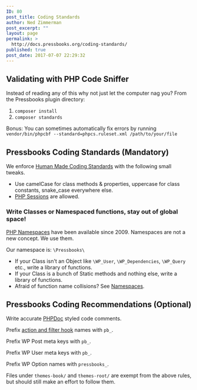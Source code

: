 ```yaml
---
ID: 80
post_title: Coding Standards
author: Ned Zimmerman
post_excerpt: ""
layout: page
permalink: >
  http://docs.pressbooks.org/coding-standards/
published: true
post_date: 2017-07-07 22:29:32
---
```

## Validating with PHP Code Sniffer

Instead of reading any of this why not just let the computer nag you? From the Pressbooks plugin directory:

1. `composer install`
2. `composer standards`

Bonus: You can sometimes automatically fix errors by running `vendor/bin/phpcbf --standard=phpcs.ruleset.xml /path/to/your/file`

## Pressbooks Coding Standards (Mandatory)

We enforce [Human Made Coding Standards](https://github.com/humanmade/coding-standards) with the following small tweaks.

 + Use camelCase for class methods & properties, uppercase for class constants, snake_case everywhere else.
 + [PHP Sessions](http://php.net/manual/en/book.session.php) are allowed.

### Write Classes or Namespaced functions, stay out of global space!

[PHP Namespaces](https://secure.php.net/manual/en/language.namespaces.php) have been available since 2009. Namespaces are not a new concept. We use them.

Our namespace is: `\Pressbooks\`

 * If your Class isn't an Object like `\WP_User`, `\WP_Dependencies`, `\WP_Query` etc., write a library of functions.
 * If your Class is a bunch of Static methods and nothing else, write a library of functions.
 * Afraid of function name collisions? See [Namespaces](https://secure.php.net/manual/en/language.namespaces.php).

## Pressbooks Coding Recommendations (Optional)

Write accurate [PHPDoc](http://en.wikipedia.org/wiki/PHPDoc) styled code comments.

Prefix [action and filter hook](https://developer.wordpress.org/plugins/hooks/) names with `pb_`.

Prefix WP Post meta keys with `pb_`.

Prefix WP User meta keys with `pb_`.

Prefix WP Option names with `pressbooks_`.

Files under `themes-book/` and `themes-root/` are exempt from the above rules, but should still make an effort to follow them.
